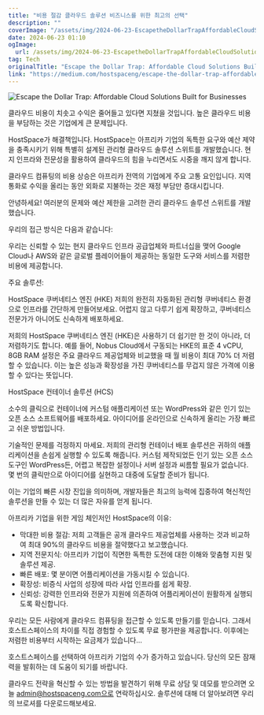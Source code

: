 ```yaml
---
title: "비용 절감 클라우드 솔루션 비즈니스를 위한 최고의 선택"
description: ""
coverImage: "/assets/img/2024-06-23-EscapetheDollarTrapAffordableCloudSolutionsBuiltforBusinesses_0.png"
date: 2024-06-23 01:10
ogImage:
  url: /assets/img/2024-06-23-EscapetheDollarTrapAffordableCloudSolutionsBuiltforBusinesses_0.png
tag: Tech
originalTitle: "Escape the Dollar Trap: Affordable Cloud Solutions Built for Businesses"
link: "https://medium.com/hostspaceng/escape-the-dollar-trap-affordable-cloud-solutions-built-for-businesses-58a8be1023ed"
---
```


![Escape the Dollar Trap: Affordable Cloud Solutions Built for Businesses](/assets/img/2024-06-23-EscapetheDollarTrapAffordableCloudSolutionsBuiltforBusinesses_0.png)

클라우드 비용이 치솟고 수익은 줄어들고 있다면 지쳤을 것입니다. 높은 클라우드 비용을 부담하는 것은 기업에게 큰 문제입니다.

HostSpace가 해결책입니다. HostSpace는 아프리카 기업의 독특한 요구와 예산 제약을 충족시키기 위해 특별히 설계된 관리형 클라우드 솔루션 스위트를 개발했습니다. 현지 인프라와 전문성을 활용하여 클라우드의 힘을 누리면서도 시중을 깨지 않게 합니다.

클라우드 컴퓨팅의 비용 상승은 아프리카 전역의 기업에게 주요 고통 요인입니다. 지역 통화로 수익을 올리는 동안 외화로 지불하는 것은 재정 부담만 증대시킵니다.

<div class="content-ad"></div>

안녕하세요! 여러분의 문제와 예산 제한을 고려한 관리 클라우드 솔루션 스위트를 개발했습니다.

우리의 접근 방식은 다음과 같습니다:

우리는 신뢰할 수 있는 현지 클라우드 인프라 공급업체와 파트너십을 맺어 Google Cloud나 AWS와 같은 글로벌 플레이어들이 제공하는 동일한 도구와 서비스를 저렴한 비용에 제공합니다.

주요 솔루션:

<div class="content-ad"></div>

HostSpace 쿠버네티스 엔진 (HKE)
저희의 완전히 자동화된 관리형 쿠버네티스 환경으로 인프라를 간단하게 만들어보세요. 어렵지 않고 다루기 쉽게 확장하고, 쿠버네티스 전문가가 아니어도 신속하게 배포하세요.

저희의 HostSpace 쿠버네티스 엔진 (HKE)은 사용하기 더 쉽기만 한 것이 아니라, 더 저렴하기도 합니다. 예를 들어, Nobus Cloud에서 구동되는 HKE의 표준 4 vCPU, 8GB RAM 설정은 주요 클라우드 제공업체와 비교했을 때 월 비용이 최대 70% 더 저렴할 수 있습니다. 이는 높은 성능과 확장성을 가진 쿠버네티스를 무겁지 않은 가격에 이용할 수 있다는 뜻입니다.

HostSpace 컨테이너 솔루션 (HCS)

소수의 클릭으로 컨테이너에 커스텀 애플리케이션 또는 WordPress와 같은 인기 있는 오픈 소스 소프트웨어를 배포하세요. 아이디어를 온라인으로 신속하게 올리는 가장 빠르고 쉬운 방법입니다.

<div class="content-ad"></div>

기술적인 문제를 걱정하지 마세요. 저희의 관리형 컨테이너 배포 솔루션은 귀하의 애플리케이션을 손쉽게 실행할 수 있도록 해줍니다. 커스텀 제작되었든 인기 있는 오픈 소스 도구인 WordPress든, 어렵고 복잡한 설정이나 서버 설정과 씨름할 필요가 없습니다. 몇 번의 클릭만으로 아이디어를 실현하고 대중에 도달할 준비가 됩니다.

이는 기업의 빠른 시장 진입을 의미하며, 개발자들은 최고의 능력에 집중하여 혁신적인 솔루션을 만들 수 있는 더 많은 자유를 얻게 됩니다.

아프리카 기업을 위한 게임 체인저인 HostSpace의 이유:

- 막대한 비용 절감: 저희 고객들은 공개 클라우드 제공업체를 사용하는 것과 비교하여 최대 90%의 클라우드 비용을 절약했다고 보고했습니다.
- 지역 전문지식: 아프리카 기업이 직면한 독특한 도전에 대한 이해와 맞춤형 지원 및 솔루션 제공.
- 빠른 배포: 몇 분이면 어플리케이션을 가동시킬 수 있습니다.
- 확장성: 비증식 사업의 성장에 따라 사업 인프라를 쉽게 확장.
- 신뢰성: 강력한 인프라와 전문가 지원에 의존하여 어플리케이션이 원활하게 실행되도록 확신합니다.

<div class="content-ad"></div>

우리는 모든 사람에게 클라우드 컴퓨팅을 접근할 수 있도록 만들기를 믿습니다. 그래서 호스트스페이스의 차이를 직접 경험할 수 있도록 무료 평가판을 제공합니다. 이후에는 저렴한 비용부터 시작하는 요금제가 있습니다...

호스트스페이스를 선택하여 아프리카 기업의 수가 증가하고 있습니다. 당신의 모든 잠재력을 발휘하는 데 도움이 되기를 바랍니다.

클라우드 전략을 혁신할 수 있는 방법을 발견하기 위해 무료 상담 및 데모를 받으려면 오늘 admin@hostspaceng.com으로 연락하십시오. 솔루션에 대해 더 알아보려면 우리의 브로셔를 다운로드해보세요.
